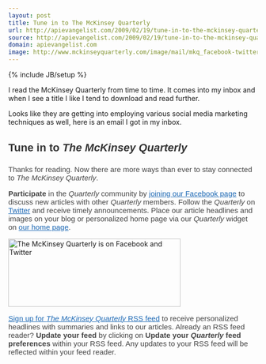 ```yaml
---
layout: post
title: Tune in to The McKinsey Quarterly
url: http://apievangelist.com/2009/02/19/tune-in-to-the-mckinsey-quarterly/
source: http://apievangelist.com/2009/02/19/tune-in-to-the-mckinsey-quarterly/
domain: apievangelist.com
image: http://www.mckinseyquarterly.com/image/mail/mkq_facebook-twitter.gif
---
```

{% include JB/setup %}<p>I read the McKinsey Quarterly from time to time. It comes into my inbox and when I see a title I like I tend to download and read further.<p></p>
Looks like they are getting into employing various social media marketing techniques as well, here is an email I got in my inbox.
<h3 style="font-size: 22px; font-family: Arial,Helvetica,sans-serif; color: #333333;">Tune in to <em>The McKinsey Quarterly</em></h3>
<p style="font-size: 15px; font-family: Arial,Helvetica,sans-serif; color: #444444; margin-bottom: 15px;">Thanks for reading. Now there are more ways than ever to stay connected to <em>The McKinsey Quarterly</em>.
<p style="font-size: 15px; font-family: Arial,Helvetica,sans-serif; color: #444444;"><strong>Participate</strong> in the <em>Quarterly</em> community by <a style="color: #1c68b4;" href="http://e.mckinseyquarterly.com/W0RH003600160F15008112F599E720" target="_blank">joining our Facebook page</a> to discuss new articles with other <em>Quarterly</em> members. Follow the <em>Quarterly</em> on <a style="color: #1c68b4;" href="http://e.mckinseyquarterly.com/W0RH003600863F15008112F599E720" target="_blank">Twitter</a> and receive timely announcements. Place our article headlines and images on your blog or personalized home page via our <em>Quarterly</em> widget on <a style="color: #1c68b4;" href="http://e.mckinseyquarterly.com/W0RH003600962F15008112F599E720" target="_blank">our home page</a>.<p></p>
<img src="http://www.mckinseyquarterly.com/image/mail/mkq_facebook-twitter.gif" alt="The McKinsey Quarterly is on Facebook and Twitter" width="348" height="138" />
<p style="font-size: 15px; font-family: Arial,Helvetica,sans-serif; color: #444444;"><a style="color: #1c68b4;" href="http://e.mckinseyquarterly.com/W0RH00360076DF15008112F599E720" target="_blank">Sign up for <em>The McKinsey Quarterly</em> RSS feed</a> to receive personalized headlines with summaries and links to our articles. Already an RSS feed reader? <strong>Update your feed</strong> by clicking on <strong>Update your <em>Quarterly</em> feed preferences</strong> within your RSS feed. Any updates to your RSS feed will be reflected within your feed reader.</p>
